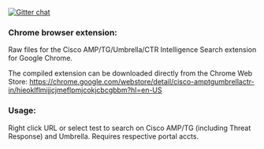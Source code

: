 [![Gitter chat](https://img.shields.io/badge/gitter-join%20chat-brightgreen.svg)](https://gitter.im/CiscoSecurity/Lobby "Gitter chat")

### Chrome browser extension:
Raw files for the Cisco AMP/TG/Umbrella/CTR Intelligence Search extension for Google Chrome.

The compiled extension can be downloaded directly from the Chrome Web Store:
https://chrome.google.com/webstore/detail/cisco-amptgumbrellactr-in/hieoklflmijjcjmeflpmjcokjcbcgbbm?hl=en-US


### Usage:

Right click URL or select test to search on Cisco AMP/TG (including Threat Response) and Umbrella. Requires respective portal accts.
